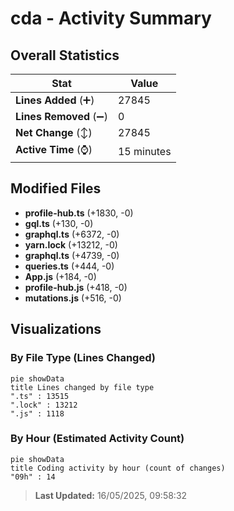 # cda - Activity Summary 

## Overall Statistics

| Stat                   | Value                                                             |
| ---------------------- | ----------------------------------------------------------------- |
| **Lines Added** (➕)   | 27845                                          |
| **Lines Removed** (➖) | 0                                        |
| **Net Change** (↕)    | 27845                |
| **Active Time** (⌚)   | 15 minutes |


## Modified Files
- **profile-hub.ts** (+1830, -0)
- **gql.ts** (+130, -0)
- **graphql.ts** (+6372, -0)
- **yarn.lock** (+13212, -0)
- **graphql.ts** (+4739, -0)
- **queries.ts** (+444, -0)
- **App.js** (+184, -0)
- **profile-hub.js** (+418, -0)
- **mutations.js** (+516, -0)

## Visualizations

### By File Type (Lines Changed)

```mermaid
pie showData
title Lines changed by file type
".ts" : 13515
".lock" : 13212
".js" : 1118
```

### By Hour (Estimated Activity Count)

```mermaid
pie showData
title Coding activity by hour (count of changes)
"09h" : 14
```


> **Last Updated:** 16/05/2025, 09:58:32